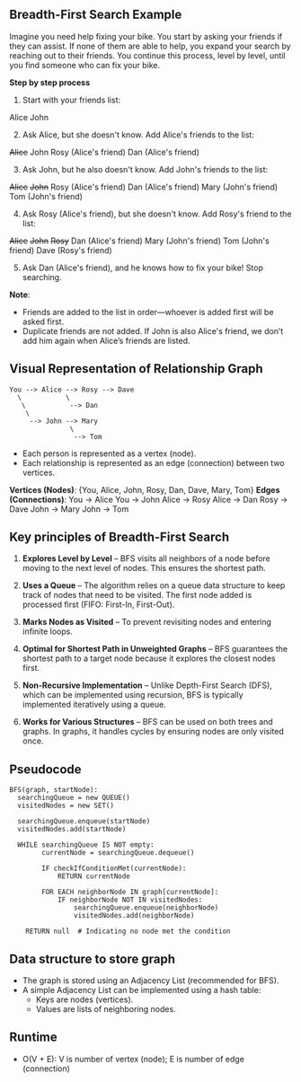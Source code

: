 ## Breadth-First Search Example

Imagine you need help fixing your bike. You start by asking your friends if they can assist. If none of them are able to help, you expand your search by reaching out to their friends. You continue this process, level by level, until you find someone who can fix your bike.

**Step by step process**

1. Start with your friends list:

Alice
John

2. Ask Alice, but she doesn't know. Add Alice's friends to the list:

~~Alice~~
John
Rosy (Alice's friend)
Dan (Alice's friend)

3. Ask John, but he also doesn't know. Add John's friends to the list:

~~Alice~~
~~John~~
Rosy (Alice's friend)
Dan (Alice's friend)
Mary (John's friend)
Tom (John's friend)

4. Ask Rosy (Alice's friend), but she doesn't know. Add Rosy's friend to the list:

~~Alice~~
~~John~~
~~Rosy~~
Dan (Alice's friend)
Mary (John's friend)
Tom (John's friend)
Dave (Rosy's friend)

5. Ask Dan (Alice's friend), and he knows how to fix your bike! Stop searching.

**Note**: 
- Friends are added to the list in order—whoever is added first will be asked first.
- Duplicate friends are not added. If John is also Alice's friend, we don’t add him again when Alice’s friends are listed.

## Visual Representation of Relationship Graph

```
You --> Alice --> Rosy --> Dave
  \           \
   \           --> Dan
    \
     --> John --> Mary
               \
                --> Tom
```

- Each person is represented as a vertex (node).
- Each relationship is represented as an edge (connection) between two vertices.

**Vertices (Nodes)**: {You, Alice, John, Rosy, Dan, Dave, Mary, Tom}
**Edges (Connections)**:
You  	→ Alice
You  	→ John
Alice → Rosy
Alice → Dan
Rosy 	→ Dave
John 	→ Mary
John 	→ Tom

## Key principles of Breadth-First Search

1. **Explores Level by Level** – BFS visits all neighbors of a node before moving to the next level of nodes. This ensures the shortest path.

2. **Uses a Queue** – The algorithm relies on a queue data structure to keep track of nodes that need to be visited. The first node added is processed first (FIFO: First-In, First-Out).

3. **Marks Nodes as Visited** – To prevent revisiting nodes and entering infinite loops.

4. **Optimal for Shortest Path in Unweighted Graphs** – BFS guarantees the shortest path to a target node because it explores the closest nodes first.

5. **Non-Recursive Implementation** – Unlike Depth-First Search (DFS), which can be implemented using recursion, BFS is typically implemented iteratively using a queue.

6. **Works for Various Structures** – BFS can be used on both trees and graphs. In graphs, it handles cycles by ensuring nodes are only visited once.

## Pseudocode

```
BFS(graph, startNode):
  searchingQueue = new QUEUE()
  visitedNodes = new SET()

  searchingQueue.enqueue(startNode)
  visitedNodes.add(startNode)

  WHILE searchingQueue IS NOT empty:
		currentNode = searchingQueue.dequeue()

		IF checkIfConditionMet(currentNode):
			RETURN currentNode
		
		FOR EACH neighborNode IN graph[currentNode]:
			IF neighborNode NOT IN visitedNodes:
				searchingQueue.enqueue(neighborNode)
				visitedNodes.add(neighborNode)
	
	RETURN null  # Indicating no node met the condition
```

## Data structure to store graph

- The graph is stored using an Adjacency List (recommended for BFS).
- A simple Adjacency List can be implemented using a hash table:
  + Keys are nodes (vertices).
  + Values are lists of neighboring nodes.

## Runtime

- O(V + E): V is number of vertex (node); E is number of edge (connection)
